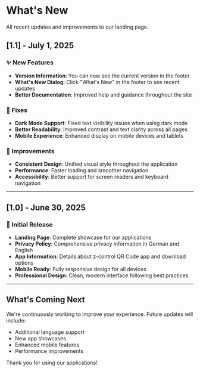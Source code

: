 # What's New

All recent updates and improvements to our landing page.

## [1.1] - July 1, 2025

### ✨ New Features

- **Version Information**: You can now see the current version in the footer
- **What's New Dialog**: Click "What's New" in the footer to see recent updates
- **Better Documentation**: Improved help and guidance throughout the site

### 🐛 Fixes

- **Dark Mode Support**: Fixed text visibility issues when using dark mode
- **Better Readability**: Improved contrast and text clarity across all pages
- **Mobile Experience**: Enhanced display on mobile devices and tablets

### 🚀 Improvements

- **Consistent Design**: Unified visual style throughout the application
- **Performance**: Faster loading and smoother navigation
- **Accessibility**: Better support for screen readers and keyboard navigation

---

## [1.0] - June 30, 2025

### 🎉 Initial Release

- **Landing Page**: Complete showcase for our applications
- **Privacy Policy**: Comprehensive privacy information in German and English
- **App Information**: Details about z-control QR Code app and download options
- **Mobile Ready**: Fully responsive design for all devices
- **Professional Design**: Clean, modern interface following best practices

---

## What's Coming Next

We're continuously working to improve your experience. Future updates will include:

- Additional language support
- New app showcases
- Enhanced mobile features
- Performance improvements

Thank you for using our applications!
